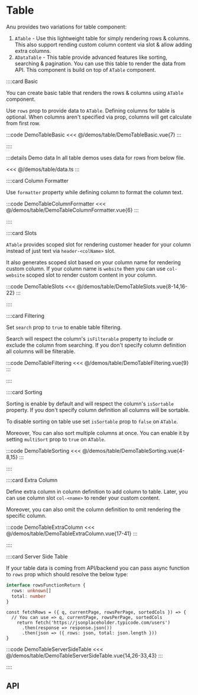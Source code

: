<script lang="ts" setup>
import api from '@anu/component-meta/ATable.json';
</script>

# Table

Anu provides two variations for table component:

1. `ATable` - Use this lightweight table for simply rendering rows & columns. This also support rending custom column content via slot & allow adding extra columns.
2. `ADataTable` - This table provide advanced features like sorting, searching & pagination. You can use this table to render the data from API. This component is build on top of `ATable` component.

<!-- 👉 Basic -->
::::card Basic

You can create basic table that renders the rows & columns using `ATable` component.

Use `rows` prop to provide data to `ATable`. Defining columns for table is optional. When columns aren't specified via prop, columns will get calculate from first row.

:::code DemoTableBasic
<<< @/demos/table/DemoTableBasic.vue{7}
:::

::::

:::details Demo data
In all table demos uses data for rows from below file.

<<< @/demos/table/data.ts
:::

<!-- 👉 Column Formatter -->
::::card Column Formatter

Use `formatter` property while defining column to format the column text.

:::code DemoTableColumnFormatter
<<< @/demos/table/DemoTableColumnFormatter.vue{6}
:::

::::

<!-- 👉 Slots -->
::::card Slots

`ATable` provides scoped slot for rendering customer header for your column instead of just text via `header-<colName>` slot.

It also generates scoped slot based on your column name for rendering custom column. If your column name is `website` then you can use `col-website` scoped slot to render custom content in your column.

:::code DemoTableSlots
<<< @/demos/table/DemoTableSlots.vue{8-14,16-22}
:::

::::

<!-- 👉 Filtering -->
::::card Filtering

Set `search` prop to `true` to enable table filtering.

Search will respect the column's `isFilterable` property to include or exclude the column from searching. If you don't specify column definition all columns will be filterable.

:::code DemoTableFiltering
<<< @/demos/table/DemoTableFiltering.vue{9}
:::

::::

<!-- 👉 Sorting -->
::::card Sorting

Sorting is enable by default and will respect the column's `isSortable` property. If you don't specify column definition all columns will be sortable.

To disable sorting on table use set `isSortable` prop to `false` on `ATable`.

Moreover, You can also sort multiple columns at once. You can enable it by setting `multiSort` prop to `true` on `ATable`.

:::code DemoTableSorting
<<< @/demos/table/DemoTableSorting.vue{4-8,15}
:::

::::

<!-- 👉 Extra Column -->
::::card Extra Column

Define extra column in column definition to add column to table. Later, you can use column slot `col-<name>` to render your custom content.

Moreover, you can also omit the column definition to omit rendering the specific column.

:::code DemoTableExtraColumn
<<< @/demos/table/DemoTableExtraColumn.vue{17-41}
:::

::::

<!-- 👉 Server Side Table -->
::::card Server Side Table

If your table data is coming from API/backend you can pass async function to `rows` prop which should resolve the below type:

```ts
interface rowsFunctionReturn {
  rows: unknown[]
  total: number
}
```

```ts{5}
const fetchRows = ({ q, currentPage, rowsPerPage, sortedCols }) => {
  // You can use => q, currentPage, rowsPerPage, sortedCols
    return fetch('https://jsonplaceholder.typicode.com/users')
      .then(response => response.json())
      .then(json => ({ rows: json, total: json.length }))
}
```

:::code DemoTableServerSideTable
<<< @/demos/table/DemoTableServerSideTable.vue{14,26-33,43}
:::

::::

<!-- 👉 API -->
## API

<Api :api="api"></Api>
